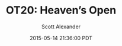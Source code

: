 ---
layout: podcast
title: "OT20: Heaven’s Open"
author: Scott Alexander
description: https://slatestarcodex.com/2015/05/14/ot20-heavens-open/
date: 2015-05-14 21:36:00 PDT
length: 249225
duration: 62
guid: ot20-heavens-open
---